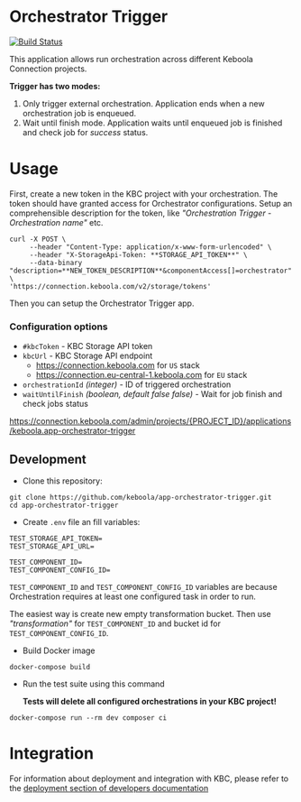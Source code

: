 # Orchestrator Trigger

[![Build Status](https://travis-ci.com/keboola/app-orchestrator-trigger.svg?branch=master)](https://travis-ci.com/keboola/app-orchestrator-trigger)

This application allows run orchestration across different Keboola Connection projects.

**Trigger has two modes:**
1) Only trigger external orchestration. Application ends when a new orchestration job is enqueued.
2) Wait until finish mode. Application waits until enqueued job is finished and check job for _success_ status.

# Usage

First, create a new token in the KBC project with your orchestration. The token should have granted access for Orchestrator configurations.
Setup an comprehensible description for the token, like _"Orchestration Trigger - Orchestration name"_ etc.

```
curl -X POST \
     --header "Content-Type: application/x-www-form-urlencoded" \
     --header "X-StorageApi-Token: **STORAGE_API_TOKEN**" \
     --data-binary "description=**NEW_TOKEN_DESCRIPTION**&componentAccess[]=orchestrator" \
'https://connection.keboola.com/v2/storage/tokens'
```

Then you can setup the Orchestrator Trigger app.

### Configuration options

- `#kbcToken` - KBC Storage API token
- `kbcUrl` - KBC Storage API endpoint
    - https://connection.keboola.com for `US` stack
    - https://connection.eu-central-1.keboola.com for `EU` stack
- `orchestrationId` _(integer)_ - ID of triggered orchestration
- `waitUntilFinish` _(boolean, default false false)_ - Wait for job finish and check jobs status



https://connection.keboola.com/admin/projects/{PROJECT_ID}/applications/keboola.app-orchestrator-trigger


## Development

- Clone this repository:

```
git clone https://github.com/keboola/app-orchestrator-trigger.git
cd app-orchestrator-trigger
```

- Create `.env` file an fill variables:

```
TEST_STORAGE_API_TOKEN=
TEST_STORAGE_API_URL=

TEST_COMPONENT_ID=
TEST_COMPONENT_CONFIG_ID=
```

`TEST_COMPONENT_ID` and `TEST_COMPONENT_CONFIG_ID` variables are because Orchestration requires at least one configured task in order to run.

The easiest way is create new empty transformation bucket. Then use _"transformation"_ for `TEST_COMPONENT_ID` and bucket id for `TEST_COMPONENT_CONFIG_ID`.


- Build Docker image

```
docker-compose build
```

- Run the test suite using this command

    **Tests will delete all configured orchestrations in your KBC project!**

```
docker-compose run --rm dev composer ci
```
 
# Integration

For information about deployment and integration with KBC, please refer to the [deployment section of developers documentation](https://developers.keboola.com/extend/component/deployment/) 
